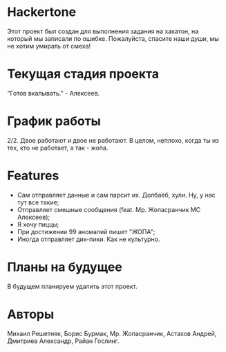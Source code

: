 # Hackertone
Этот проект был создан для выполнения задания на хакатон, на который мы записали по ошибке. Пожалуйста, спасите наши души, мы не хотим умирать от смеха!
# Текущая стадия проекта
"Готов вкалывать." - Алексеев.
# График работы
2/2. Двое работают и двое не работают. В целом, неплохо, когда ты из тех, кто не работает, а так - жопа.
# Features
- Сам отправляет данные и сам парсит их. Долбаёб, хули. Ну, у нас тут все такие;
- Отправляет смешные сообщения (feat. Мр. Жопасранчик MC Алексеев);
- Я хочу пиццы;
- При достижении 99 аномалий пишет "ЖОПА";
- Иногда отправляет дик-пики. Как не культурно.
# Планы на будущее
В будущем планируем удалить этот проект.
# Авторы
Михаил Решетняк, Борис Бурмак, Мр. Жопасранчик, Астахов Андрей, Дмитриев Александр, Райан Гослинг.
